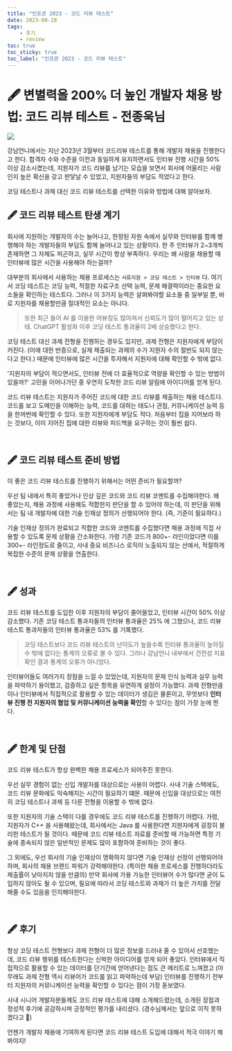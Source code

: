 ```yaml
---
title: "인프콘 2023 - 코드 리뷰 테스트"
date: 2023-08-28
tags:
    - 후기
    - review
toc: true
toc_sticky: true
toc_label: "인프콘 2023 - 코드 리뷰 테스트"
---
```


# 🖋️ 변별력을 200% 더 높인 개발자 채용 방법: 코드 리뷰 테스트 - 전종욱님

![](https://i.imgur.com/rieipH9.png)

강남언니에서는 지난 2023년 3월부터 코드리뷰 테스트를 통해 개발자 채용을 진행한다고 한다.
합격자 수와 수준을 이전과 동일하게 유지하면서도 인터뷰 진행 시간을 50% 이상 감소시켰는데,
지원자가 코드 리뷰를 남기는 모습을 보면서 회사에 어울리는 사람인지 높은 확신을 갖고 판닿날 수 있었고,
지원자들의 부담도 적었다고 한다.

코딩 테스트나 과제 대신 코드 리뷰 테스트를 선택한 이유와 방법에 대해 알아보자.

## 🖋️ 코드 리뷰 테스트 탄생 계기

회사에 지원하는 개발자의 수는 늘어나고, 한정된 자원 속에서 실무와 인터뷰를 함께 병행해야 하는 개발자들의 부담도 함께 늘어나고 있는 상황이다.
한 주 인터뷰가 2~3개씩 존재하면 그 자체도 피곤하고, 실무 시간이 항상 부족하다.
우리는 왜 사람을 채용할 때 인터뷰에 많은 시간을 사용해야 하는걸까?

대부분의 회사에서 사용하는 채용 프로세스는 `서류지원 > 코딩 테스트 > 인터뷰` 다.
여기서 코딩 테스트는 코딩 능력, 적절한 자료구조 선택 능력, 문제 해결력이라는 중요한 요소들을 확인하는 테스트다.
그러나 이 3가지 능력은 살펴봐야할 요소들 중 일부일 뿐, 바로 지원자를 채용할만큼 절대적인 요소는 아니다.

> 또한 최근 들어 AI 를 이용한 어뷰징도 많아져서 신뢰도가 많이 떨어지고 있는 상태.
> ChatGPT 활성화 이후 코딩 테스트 통과율이 2배 상승했다고 한다.

코딩 테스트 대신 과제 전형을 진행하는 경우도 있지만, 과제 전형은 지원자에게 부담이 커진다.
(이에 대한 반증으로, 실제 제출되는 과제의 수가 지원자 수의 절반도 되지 않는다고 한다.)
때문에 인터뷰에 많은 시간을 투자해서 지원자에 대해 확인할 수 밖에 없다.

'지원자의 부담이 적으면서도, 인터뷰 전에 더 효율적으로 역량을 확인할 수 있는 방법이 있을까?'
고민을 이어나가던 중 우연히 도착한 코드 리뷰 알림에 아이디어를 얻게 된다.

코드 리뷰 테스트는 지원자가 주어진 코드에 대한 코드 리뷰를 제출하는 채용 테스트다.
코드를 보고 도메인을 이해하는 능력, 코드를 대하는 태도나 관점, 커뮤니케이션 능력 등을 한꺼번에 확인할 수 있다.
또한 지원자에게 부담도 적다. 처음부터 집을 지어보라 하는 것보다, 이미 지어진 집에 대한 리뷰와 피드백을 요구하는 것이 훨씬 쉽다.

<br>

## 🖋️ 코드 리뷰 테스트 준비 방법

이 좋은 코드 리뷰 테스트를 진행하기 위해서는 어떤 준비가 필요할까?

우선 팀 내에서 특히 좋았거나 인상 깊은 코드와 코드 리뷰 코멘트를 수집해야한다.
왜 좋았는지, 채용 과정에 사용해도 적합한지 판단을 할 수 있어야 하는데,
이 판단을 위해서는 팀 내 개발자에 대한 기술 인재상 정의가 선행되어야 한다. (즉, 기준이 필요하다.)

기술 인재상 정의가 완료되고 적합한 코드와 코멘트를 수집했다면
채용 과정에 직접 사용할 수 있도록 문제 상황을 간소화한다.
가령 기존 코드가 800+- 라인이었다면 이를 300+- 라인정도로 줄이고,
사내 중요 비즈니스 로직이 노출되지 않는 선에서, 적절하게 복잡한 수준의 문제 상황을 연출한다.

<br>

## 🖋️ 성과

코드 리뷰 테스트를 도입한 이후 지원자의 부담이 줄어들었고, 인터뷰 시간이 50% 이상 감소했다.
기존 코딩 테스트 통과자들의 인터뷰 통과율은 25% 에 그쳤으나, 코드 리뷰 테스트 통과자들의 인터뷰 통과율은 53% 를 기록했다.

> 코딩 테스트보다 코드 리뷰 테스트의 난이도가 높을수록 인터뷰 통과율이 높아질 수 밖에 없다는 통계의 오류로 볼 수 있다.
> 그러나 강남언니 내부에서 건전성 지표 확인 결과 통계의 오류가 아니었다.

인터뷰어들도 여러가지 장점을 느낄 수 있었는데, 지원자의 문제 인식 능력과 실무 능력을 파악하기 용이했고,
검증하고 싶은 항목을 유연하게 설정이 가능했다. 
과제 전형만큼이나 인터뷰에서 직접적으로 활용할 수 있는 데이터가 생김은 물론이고,
무엇보다 **인터뷰 진행 전 지원자의 협업 및 커뮤니케이션 능력을 확인**할 수 있다는 점이 가장 눈에 띈다.

<br>

## 🖋️ 한계 및 단점

코드 리뷰 테스트가 항상 완벽한 채용 프로세스가 되어주진 못한다.

우선 실무 경험이 없는 신입 개발자를 대상으로는 사용이 어렵다. 사내 기술 스택에도, 코드 리뷰 문화에도 익숙해지는 시간이 필요하기 떄문.
때문에 신입을 대상으로는 여전히 코딩 테스트나 과제 등 다른 전형을 이용할 수 밖에 없다.

또한 지원자의 기술 스택이 다를 경우에도 코드 리뷰 테스트를 진행하기 어렵다.
가령, 지원자가 C++ 을 사용해왔는데, 회사에서는 Java 를 사용한다면 지원자에게 굉장히 불리한 테스트가 될 것이다.
때문에 코드 리뷰 테스트 자료를 준비할 때 가능하면 특정 기술에 종속되지 않은 일반적인 문제도 많이 포함하여 준비하는 것이 좋다.

그 외에도, 우선 회사의 기술 인재상이 명확하지 않다면 기술 인재상 선정이 선행되어야 하며,
회사의 채용 브랜드 파워가 강력해야한다. (특이한 채용 프로세스를 진행하더라도 제출률이 낮아지지 않을 만큼의)
만약 회사에 가용 가능한 인터뷰어 수가 많다면 굳이 도입하지 않아도 될 수 있으며, 
필요에 따라서 코딩 테스트와 과제가 더 높은 가치를 전달해줄 수도 있음을 인지해야한다.

<br>

## 🖋️ 후기

항상 코딩 테스트 전형보다 과제 전형이 더 많은 정보를 드러내 줄 수 있어서 선호했는데,
코드 리뷰 행위를 테스트한다는 신박한 아이디어를 얻게 되어 좋았다.
인터뷰에서 직접적으로 활용할 수 있는 데이터를 단기간에 얻어낸다는 점도 큰 메리트로 느껴졌고
(아무래도 과제 전형 역시 리뷰어가 코드를 읽고 파악하는데 부담)
인터뷰를 진행하기 전부터 지원자의 커뮤니케이션 능력을 확인할 수 있다는 점이 가장 돋보였다.

사내 시니어 개발자분들께도 코드 리뷰 테스트에 대해 소개해드렸는데, 소개된 장점과 정성적 후기에 공감하시며 긍정적인 평가를 내리셨다.
(경수님께서는 앞으로 이직 못하겠다고 🤣)

언젠가 개발자 채용에 기여하게 된다면 코드 리뷰 테스트 도입에 대해서 적극 이야기 해봐야지!
